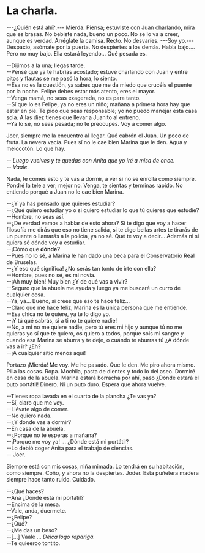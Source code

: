 # La charla.

---¿Quién está ahí?.--- Mierda. Piensa; estuviste con Juan charlando, mira que es brasas. No bebiste nada, bueno un poco. No se lo va a creer, aunque es verdad. Arréglate la camisa. Recto. No desvaríes. ---Soy yo.--- Despacio, asómate por la puerta. No despiertes a los demás. Habla bajo.... Pero no muy bajo. Ella estará leyendo... Qué pesada es.

--Dijimos a la una; llegas tarde.  
--Pensé que ya te habrías acostado; estuve charlando con Juan y entre pitos y flautas se me pasó la hora, lo siento.  
--Esa no es la cuestión, ya sabes que me da miedo que crucéis el puente por la noche. Felipe debes estar más atento, eres el mayor.  
--Venga mamá, no seas exagerada, no es para tanto.   
--Sí que lo es Felipe, ya no eres un niño; mañana a primera hora hay que estar en pie. Te pido que seas responsable; yo no puedo manejar esta casa sola. A las diez tienes que llevar a Juanito al entreno.  
--Ya lo sé, no seas pesada; no te preocupes. Voy a comer algo.  

Joer, siempre me la encuentro al llegar. Qué cabrón el Juan. Un poco de fruta. La nevera vacía. Pues sí no le cae bien Marina que le den. Agua y melocotón. Lo que hay. 

-- *Luego vuelves y te quedas con Anita que yo iré a misa de once.*  
-- *Vaale.*  

Nada, te comes esto y te vas a dormir, a ver si no se enrolla como siempre. Pondré la tele a ver; mejor no. Venga, te sientas y terminas rápido. No entiendo porqué a Juan no le cae bien Marina.

--¿Y ya has pensado qué quieres estudiar?  
--¿Qué quiero estudiar yo o si quiero estudiar lo que tú quieres que estudie?  
--Hombre, no seas así.  
--¿De verdad vamos a hablar de esto ahora? Si te digo que voy a hacer filosofía me dirás que eso no tiene salida, si te digo bellas artes te tirarás de un puente o llamarás a la policía, ya no sé. Qué te voy a decir... Además ni si quiera sé dónde voy a estudiar.  
--¡Cómo que **dónde?**  
--Pues no lo sé, a Marina le han dado una beca para el Conservatorio Real de Bruselas.  
--¿Y eso qué significa! ¿No serás tan tonto de irte con ella?  
--Hombre, pues no sé, es mi novia.  
--¡Ah muy bien! Muy bien ¿Y de qué vas a vivir?  
--Seguro que la abuela me ayuda y luego ya me buscaré un curro de cualquier cosa.  
--Ya, ya... Bueno, si crees que eso te hace feliz...  
--Claro que me hace feliz, Marina es la única persona que me entiende.  
--Esa chica no te quiere, ya te lo digo yo.  
--¡Y tú qué sabrás, si a ti no te quiere nadie!  
--No, a mí no me quiere nadie, pero tú eres mi hijo y aunque tú no me quieras yo sí que te quiero, os quiero a todos, porque sois mi sangre y cuando esa Marina se aburra y te deje, o cuándo te aburras tú ¿A dónde vas a ir? ¿Eh?  
--¡A cualquier sitio menos aquí!

Portazo ¡Mierda! Me voy. Me he pasado. Que le den. Me piro ahora mismo. Pilla las cosas. Ropa. Mochila, pasta de dientes y todo lo del aseo. Dormiré en casa de la abuela. Marina estará borracha por ahí, paso ¿Dónde estará el puto portátil! Dinero. Ni un puto duro. Espera que ahora vuelve.

--Tienes ropa lavada en el cuarto de la plancha ¿Te vas ya?  
--Sí, claro que me voy.  
--Llévate algo de comer.  
--No quiero nada.  
--¿Y dónde vas a dormir?  
--En casa de la abuela.  
--¿Porqué no te esperas a mañana?  
--¡Porque me voy ya! ... ¿Dónde está mi portátil?  
--Lo debió coger Anita para el trabajo de ciencias.  
-- Joer.  

Siempre está con mis cosas, niña mimada. Lo tendrá en su habitación, como siempre. Coño, y ahora no la despiertes. Joder. Esta puñetera madera siempre hace tanto ruido. Cuidado. 

--¿Qué haces?  
--Ana ¿Dónde está mi portátil?  
--Encima de la mesa.  
--Vale, anda, duermete.  
--¿Felipe?  
--¿Qué?  
--¿Me das un beso?  
--[...] Vaale ... *Deica logo rapariga.*  
--Te quieeroo tontito.  


